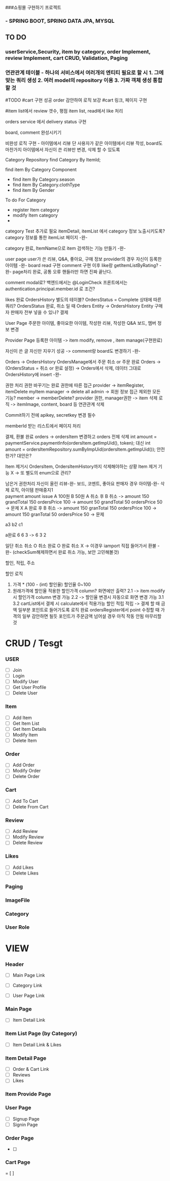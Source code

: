 ###쇼핑몰 구현하기 프로젝트
### - SPRING BOOT, SPRING DATA JPA, MYSQL

## TO DO
### userService,Security, item by category, order Implement, review Implement, cart CRUD, Validation, Paging

### 연관관계 테이블 - 하나의 서비스에서 여러개의 엔티티 필요로 할 시 1. 그에 맞는 쿼리 생성 2. 여러 model의 repository 이용 3. 가짜 객체 생성 통합할 것


#TODO 
#cart 구현 성공 order 감안하여 로직 보강
#cart 링크, 페이지 구현

#item list에서 review 갯수, 평점
item list, read에서 like 처리

orders service 에서 delivery status 구현

board, comment 완성시키기

비완성 로직 구현 - 아이템에서 리뷰 단 사용자가 같은 아이템에서 리뷰 작성, board도 마찬가지
아이템에서 자신이 쓴 리뷰만 변경, 삭제 할 수 있도록 


Category Repository
find Category By ItemId;

find item By Category Component
- find item By Category.season
- find item By Category.clothType
- find item By Gender

To do For Category
- register Item category
- modify Item category
- 

category Test 추가로 필요
itemDetail, itemList 에서 category 정보 노출시키도록?
category 정보를 통한 itemList 페이지 -완-

category 완료, 
ItemName으로 item 검색하는 기능 만들기 -완-

user page user가 쓴 리뷰, Q&A, 좋아요, 구매 정보
provider의 경우 자신이 등록한 아이템 -완-
board read 구현
comment 구현
이후 like랑 getItemListByRating? -완-
page처리 완료, 공통 오류 핸들러만 하면 진짜 끝난다.

comment modal로?
백엔드에서는 @LoginCheck 프론트에서는 authentication.principal.member.id 로 조건?

likes 완료
OrdersHistory 별도의 테이블? OrdersStatus = Complete 상태에 따른 쿼리?
OrdersStatus 완료, 취소 일 때 Orders Entity -> OrdersHistory Entity 구매자 판매자 전부 넣을 수 있나?
결제

User Page
주문한 아이템, 좋아요한 아이템, 작성한 리뷰, 작성한 Q&A 보드, 멤버 정보 변경

Provider Page
등록한 아이템 -> item modify, remove
, item manage(구현완료)

자신이 쓴 글 자신만 지우기 성공 -> comment랑 board도 변경하기 -완-

Orders -> OrdersHistory
OrdersManage에서 주문 취소 or 주문 완료
Orders -> (OrdersStatus = 취소 or 완료 설정) -> Orders에서 삭제, 데이터 그대로 OrdersHistory에 insert
-완-

권한 처리
권한 바꾸기는 완료
권한에 따른 접근 provider -> itemRegister, itemDelete myItem manager -> delete all admin -> 회원 정보 접근 제외한 모든 기능?
member -> memberDelete?
provider 권한, manager권한 -> item 삭제 로직 -> itemImage, content, board 등 연관관계 삭제

Commit하기 전에 apikey, secretkey 변경 필수

memberId 받는 리스트에서 페이지 처리

결제, 환불 완료
orders -> ordersItem 변경하고 orders 전체 삭제
int amount = paymentService.paymentInfo(ordersItem.getImpUid(), token); 대신
int amount = ordersItemRepository.sumByImpUid(ordersItem.getImpUid());
안전한가? 대안은?

Item 제거시 OrdersItem, OrdersItemHistory까지 삭제해야하는 상황
Item 제거 기능 X -> 또 별도의 enum으로 관리?

남은거
권한처리
자신이 올린 리뷰-완- 보드, 코멘트, 좋아요 판매자 경우 아이템-완-
삭제 로직, 아이템 판매중지1\
payment amount issue
A 100원 B 50원
A 취소 후  B 취소 -> amount 150 grandTotal 150 ordersPrice 100 -> amount 50 grandTotal 50 ordersPrice 50 -> 문제 X
A 완료 후 B 취소 -> amount 150 granTotal 150 ordersPrice 100 -> amount 150 granTotal 50 ordersPrice 50 -> 문제 

a3 b2 c1

a완료
6 6 3 -> 6 3 2

일단 취소 취소 O
취소 완료 O
완료 취소 X -> 이경우 iamport 직접 들어가서 환불 -완- (checkSum해제하면서 완료 취소 가능, 보안 고민해볼것)

할인, 적립, 주소

할인 로직 
1. 가격 * (100 - (int) 할인율) 할인율 0~100
2. 원래가격에 할인율 적용한 할인가격 column? 화면에만 출력?
2.1 -> item modify시 할인가격 column 변경 가능
2.2 -> 할인율 변경시 자동으로 화면 변경 가능
3.1 
3.2 cartList에서 결제 시 calculate에서 적용가능
할인 적립
   적립 -> 결제 할 때 금액 일부분 포인트로 들어가도록 로직 완료
   ordersRegister에서 point 수정할 때 가격의 일부 감안하면 될듯
   포인트가 주문금액 넘어설 경우 아직 작동 안됨 마무리할것
# CRUD / Tesgt

### USER
- [ ] Join
- [ ] Login
- [ ] Modify User
- [ ] Get User Profile
- [ ] Delete User

### Item
- [ ] Add Item
- [ ] Get Item List
- [ ] Get Item Details
- [ ] Modify Item
- [ ] Delete Item

### Order
- [ ] Add Order
- [ ] Modify Order
- [ ] Delete Order

### Cart
- [ ] Add To Cart
- [ ] Delete From Cart

### Review
- [ ] Add Review
- [ ] Modify Review
- [ ] Delete Review

### Likes
- [ ] Add Likes
- [ ] Delete Likes

### Paging

### ImageFile

### Category

### User Role

# VIEW

### Header
-[ ] Main Page Link
-[ ] Category Link
-[ ] User Page Link



### Main Page
- [ ] Item Detail Link

### Item List Page (by Category)
- [ ] Item Detail Link & Likes



### Item Detail Page
- [ ] Order & Cart Link
- [ ] Reviews
- [ ] Likes

### Item Provide Page

### User Page
- [ ] Signup Page
- [ ] Signin Page

### Order Page
- [ ] 

### Cart Page

= [ ]
